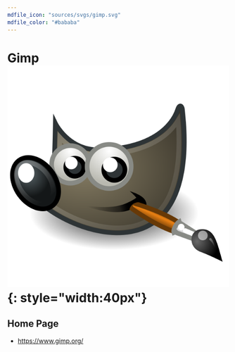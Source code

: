 ```yaml
---
mdfile_icon: "sources/svgs/gimp.svg"
mdfile_color: "#bababa"
---
```


# Gimp ![](../sources/svgs/gimp.svg){: style="width:40px"}


## Home Page

- https://www.gimp.org/

